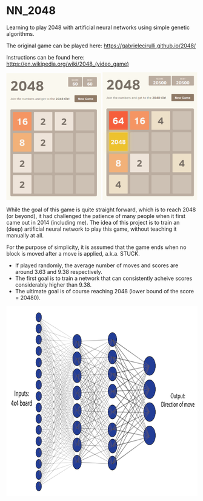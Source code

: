 # NN_2048

Learning to play 2048 with artificial neural networks using simple genetic algorithms.

The original game can be played here: https://gabrielecirulli.github.io/2048/

Instructions can be found here: https://en.wikipedia.org/wiki/2048_(video_game)

<img src="Misc/Capture-2048.PNG" width="250"> <img src="Misc/Capture-2048_1.PNG" width="250">

While the goal of this game is quite straight forward, which is to reach 2048 (or beyond), it had challenged the patience of many people when it first came out in 2014 (including me). The idea of this project is to train an (deep) artificial neural network to play this game, without teaching it manually at all.

For the purpose of simplicity, it is assumed that the game ends when no block is moved after a move is applied, a.k.a. STUCK.

- If played randomly, the average number of moves and scores are around 3.63 and 9.38 respectively. 
- The first goal is to train a network that can consistently acheive scores considerably higher than 9.38. 
- The ultimate goal is of course reaching 2048 (lower bound of the score = 20480).

<img src="Misc/NN_display.png" height="500">
